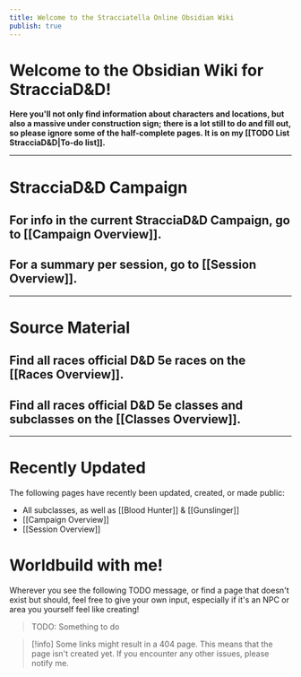 ```yaml
---
title: Welcome to the Stracciatella Online Obsidian Wiki
publish: true
---
```

# Welcome to the Obsidian Wiki for StracciaD&D! 
**Here you'll not only find information about characters and locations, but also a massive under construction sign; there is a lot still to do and fill out, so please ignore some of the half-complete pages. It is on my [[TODO List StracciaD&D|To-do list]].**

***
# StracciaD&D Campaign
## **For info in the current StracciaD&D Campaign, go to [[Campaign Overview]].**

## **For a summary per session, go to [[Session Overview]].**
***
# Source Material
## **Find all races official D&D 5e races on the [[Races Overview]].**
## **Find all races official D&D 5e classes and subclasses on the [[Classes Overview]].**
***
# Recently Updated
The following pages have recently been updated, created, or made public:
- All subclasses, as well as [[Blood Hunter]] & [[Gunslinger]]
- [[Campaign Overview]]
- [[Session Overview]]
# Worldbuild with me!
Wherever you see the following TODO message, or find a page that doesn't exist but should, feel free to give your own input, especially if it's an NPC or area you yourself feel like creating!
> TODO: Something to do

> [!info]
> Some links might result in a 404 page. This means that the page isn't created yet. 
> If you encounter any other issues, please notify me.